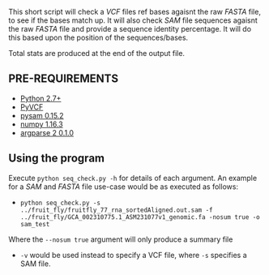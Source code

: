 This short script will check a _VCF_ files ref bases agaisnt the raw _FASTA_ file, to see if the bases match up. 
It will also check _SAM_ file sequences agaisnt the raw _FASTA_ file and provide a sequence identity percentage.
It will do this based upon the position of the sequences/bases. 

Total stats are produced at the end of the output file.

## PRE-REQUIREMENTS

* [Python 2.7+](https://www.python.org/)
* [PyVCF](https://pyvcf.readthedocs.io/en/latest/)
* [pysam 0.15.2](https://pypi.org/project/pysam/)
* [numpy 1.16.3](https://pypi.org/project/numpy/)
* [argparse 2 0.1.0](https://pypi.org/project/argparse2/)


## Using the program
Execute ```python seq_check.py -h``` for details of each argument. An example for a _SAM_ and _FASTA_ file use-case would be as executed as follows: 

* ```python seq_check.py -s ../fruit_fly/fruitfly_77_rna_sortedAligned.out.sam -f     ../fruit_fly/GCA_002310775.1_ASM231077v1_genomic.fa -nosum true -o sam_test```

Where the ```--nosum true``` argument will only produce a summary file

* ```-v``` would be used instead to specify a VCF file, where ```-s``` specifies a SAM file.
